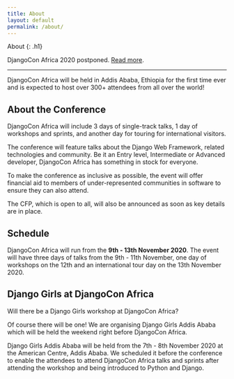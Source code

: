 ```yaml
---
title: About
layout: default
permalink: /about/
---
```

About
{: .h1}

DjangoCon Africa 2020 postponed. [Read more](/news/postponed).


---


DjangoCon Africa will be held in Addis Ababa, Ethiopia for the first time ever and is expected to host over 300+ attendees from all over the world!

## About the Conference
DjangoCon Africa will include 3 days of single-track talks, 1 day of workshops and sprints, and another day for touring for international visitors. 

The conference will feature talks about the Django Web Framework, related technologies and community. Be it an Entry level, Intermediate or Advanced developer, DjangoCon Africa has something in stock for everyone.

To make the conference as inclusive as possible, the event will offer financial aid to members of under-represented communities in software to ensure they can also attend. 

The CFP, which is open to all, will also be announced as soon as key details are in place.

## Schedule
DjangoCon Africa will run from the **9th - 13th November 2020**. The event will have three days of talks from the 9th - 11th November, one day of workshops on the 12th and an international tour day on the 13th November 2020.

## Django Girls at DjangoCon Africa
Will there be a Django Girls workshop at DjangoCon Africa? 

Of course there will be one! We are organising Django Girls Addis Ababa which will be held the weekend right before DjangoCon Africa. 

Django Girls Addis Ababa will be held from the 7th - 8th November 2020 at the American Centre, Addis Ababa. We scheduled it before the conference to enable the attendees to attend DjangoCon Africa talks and sprints after attending the workshop and being introduced to Python and Django.


<!-- - [hello@djangocon.africa](mailto:{{ site.contact_us_email }})
- [sponsors@djangocon.africa](mailto:{{ site.sponsors_email }})
- [conduct@djangocon.africa](mailto:{{ site.conduct_email }})
- [visas@djangocon.africa](mailto:{{ site.visa_email }}) -->
